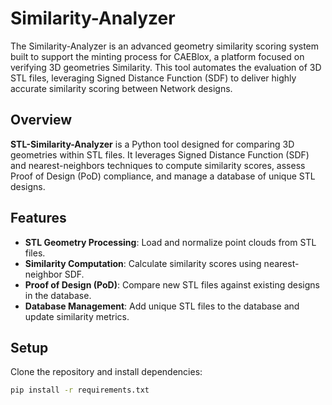 # Similarity-Analyzer
The Similarity-Analyzer is an advanced geometry similarity scoring system built to support the minting process for CAEBlox, a platform focused on verifying 3D geometries Similarity. This tool automates the evaluation of 3D STL files, leveraging Signed Distance Function (SDF) to deliver highly accurate similarity scoring between Network designs.

## Overview
**STL-Similarity-Analyzer** is a Python tool designed for comparing 3D geometries within STL files. It leverages Signed Distance Function (SDF) and nearest-neighbors techniques to compute similarity scores, assess Proof of Design (PoD) compliance, and manage a database of unique STL designs.

## Features
- **STL Geometry Processing**: Load and normalize point clouds from STL files.
- **Similarity Computation**: Calculate similarity scores using nearest-neighbor SDF.
- **Proof of Design (PoD)**: Compare new STL files against existing designs in the database.
- **Database Management**: Add unique STL files to the database and update similarity metrics.

## Setup
Clone the repository and install dependencies:
```bash
pip install -r requirements.txt
